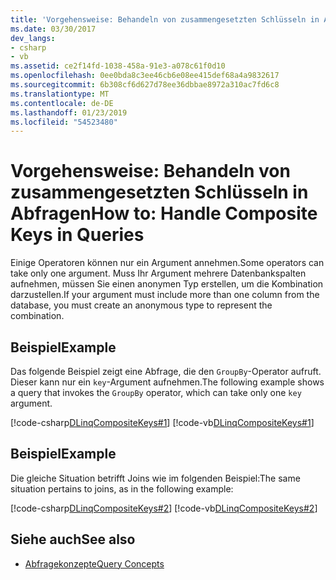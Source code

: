 ```yaml
---
title: 'Vorgehensweise: Behandeln von zusammengesetzten Schlüsseln in Abfragen'
ms.date: 03/30/2017
dev_langs:
- csharp
- vb
ms.assetid: ce2f14fd-1038-458a-91e3-a078c61f0d10
ms.openlocfilehash: 0ee0bda8c3ee46cb6e08ee415def68a4a9832617
ms.sourcegitcommit: 6b308cf6d627d78ee36dbbae8972a310ac7fd6c8
ms.translationtype: MT
ms.contentlocale: de-DE
ms.lasthandoff: 01/23/2019
ms.locfileid: "54523480"
---
```

# <a name="how-to-handle-composite-keys-in-queries"></a><span data-ttu-id="92a72-102">Vorgehensweise: Behandeln von zusammengesetzten Schlüsseln in Abfragen</span><span class="sxs-lookup"><span data-stu-id="92a72-102">How to: Handle Composite Keys in Queries</span></span>
<span data-ttu-id="92a72-103">Einige Operatoren können nur ein Argument annehmen.</span><span class="sxs-lookup"><span data-stu-id="92a72-103">Some operators can take only one argument.</span></span> <span data-ttu-id="92a72-104">Muss Ihr Argument mehrere Datenbankspalten aufnehmen, müssen Sie einen anonymen Typ erstellen, um die Kombination darzustellen.</span><span class="sxs-lookup"><span data-stu-id="92a72-104">If your argument must include more than one column from the database, you must create an anonymous type to represent the combination.</span></span>  
  
## <a name="example"></a><span data-ttu-id="92a72-105">Beispiel</span><span class="sxs-lookup"><span data-stu-id="92a72-105">Example</span></span>  
 <span data-ttu-id="92a72-106">Das folgende Beispiel zeigt eine Abfrage, die den `GroupBy`-Operator aufruft. Dieser kann nur ein `key`-Argument aufnehmen.</span><span class="sxs-lookup"><span data-stu-id="92a72-106">The following example shows a query that invokes the `GroupBy` operator, which can take only one `key` argument.</span></span>  
  
 [!code-csharp[DLinqCompositeKeys#1](../../../../../../samples/snippets/csharp/VS_Snippets_Data/DLinqCompositeKeys/cs/Program.cs#1)]
 [!code-vb[DLinqCompositeKeys#1](../../../../../../samples/snippets/visualbasic/VS_Snippets_Data/DLinqCompositeKeys/vb/Module1.vb#1)]  
  
## <a name="example"></a><span data-ttu-id="92a72-107">Beispiel</span><span class="sxs-lookup"><span data-stu-id="92a72-107">Example</span></span>  
 <span data-ttu-id="92a72-108">Die gleiche Situation betrifft Joins wie im folgenden Beispiel:</span><span class="sxs-lookup"><span data-stu-id="92a72-108">The same situation pertains to joins, as in the following example:</span></span>  
  
 [!code-csharp[DLinqCompositeKeys#2](../../../../../../samples/snippets/csharp/VS_Snippets_Data/DLinqCompositeKeys/cs/Program.cs#2)]
 [!code-vb[DLinqCompositeKeys#2](../../../../../../samples/snippets/visualbasic/VS_Snippets_Data/DLinqCompositeKeys/vb/Module1.vb#2)]  
  
## <a name="see-also"></a><span data-ttu-id="92a72-109">Siehe auch</span><span class="sxs-lookup"><span data-stu-id="92a72-109">See also</span></span>
- [<span data-ttu-id="92a72-110">Abfragekonzepte</span><span class="sxs-lookup"><span data-stu-id="92a72-110">Query Concepts</span></span>](../../../../../../docs/framework/data/adonet/sql/linq/query-concepts.md)
